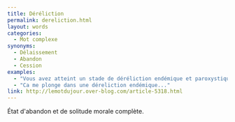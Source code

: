```yaml
---
title: Déréliction
permalink: dereliction.html
layout: words
categories:
  - Mot complexe
synonyms:
  - Délaissement
  - Abandon
  - Cession
examples:
  - "Vous avez atteint un stade de déréliction endémique et paroxystique..."
  - "Ca me plonge dans une déreliction endémique..."
link: http://lemotdujour.over-blog.com/article-5318.html
---
```


État d'abandon et de solitude morale complète.
